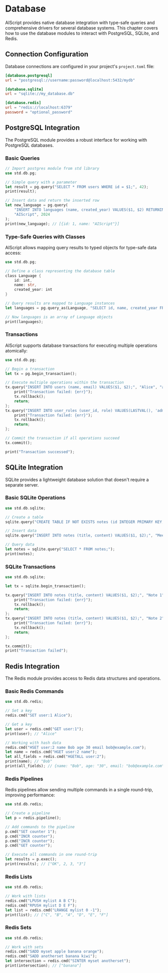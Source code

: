 # Database

AIScript provides native database integration with type-safe queries and comprehensive drivers for several database systems. This chapter covers how to use the database modules to interact with PostgreSQL, SQLite, and Redis.

## Connection Configuration

Database connections are configured in your project's `project.toml` file:

```toml
[database.postgresql]
url = "postgresql://username:password@localhost:5432/mydb"

[database.sqlite]
url = "sqlite://my_database.db"

[database.redis]
url = "redis://localhost:6379"
password = "optional_password"
```

## PostgreSQL Integration

The PostgreSQL module provides a robust interface for working with PostgreSQL databases.

### Basic Queries

```rust
// Import postgres module from std library
use std.db.pg;

// Simple query with a parameter
let result = pg.query("SELECT * FROM users WHERE id = $1;", 42);
print(result);

// Insert data and return the inserted row
let new_language = pg.query(
    "INSERT INTO languages (name, created_year) VALUES($1, $2) RETURNING id, name;", 
    "AIScript", 2024
);
print(new_language); // [{id: 1, name: "AIScript"}]
```

### Type-Safe Queries with Classes

AIScript allows mapping query results to typed objects for type-safe data access:

```rust
use std.db.pg;

// Define a class representing the database table
class Language {
    id: int,
    name: str,
    created_year: int
}

// Query results are mapped to Language instances
let languages = pg.query_as(Language, "SELECT id, name, created_year FROM languages WHERE created_year > $1;", 2000);

// Now languages is an array of Language objects
print(languages);
```

### Transactions

AIScript supports database transactions for executing multiple operations atomically:

```rust
use std.db.pg;

// Begin a transaction
let tx = pg.begin_transaction();

// Execute multiple operations within the transaction
tx.query("INSERT INTO users (name, email) VALUES($1, $2);", "Alice", "alice@example.com") |err| {
    print("Transaction failed: {err}");
    tx.rollback();
    return;
};
tx.query("INSERT INTO user_roles (user_id, role) VALUES(LASTVAL(), 'admin');") |err| {
    print("Transaction failed: {err}");
    tx.rollback();
    return;
};

// Commit the transaction if all operations succeed
tx.commit();

print("Transaction successed");
```

<!-- ### Prepared Statements

For queries that are executed frequently, prepared statements improve performance:

```rust
use std.db.pg;

// Create a prepared statement
let stmt = pg.prepare("SELECT * FROM products WHERE category = $1 AND price < $2;");

// Execute with different parameters
let electronics = stmt.execute("electronics", 1000);
let clothing = stmt.execute("clothing", 50);
``` -->

## SQLite Integration

SQLite provides a lightweight database solution that doesn't require a separate server.

### Basic SQLite Operations

```rust
use std.db.sqlite;

// Create a table
sqlite.query("CREATE TABLE IF NOT EXISTS notes (id INTEGER PRIMARY KEY, title TEXT, content TEXT);");

// Insert data
sqlite.query("INSERT INTO notes (title, content) VALUES($1, $2);", "Meeting Notes", "Discuss new features");

// Query data
let notes = sqlite.query("SELECT * FROM notes;");
print(notes);
```

### SQLite Transactions

```rust
use std.db.sqlite;

let tx = sqlite.begin_transaction();

tx.query("INSERT INTO notes (title, content) VALUES($1, $2);", "Note 1", "Content 1") |err| {
    print("Transaction failed: {err}");
    tx.rollback();
    return;
};
tx.query("INSERT INTO notes (title, content) VALUES($1, $2);", "Note 2", "Content 2") |err| {
    print("Transaction failed: {err}");
    tx.rollback();
    return;
};

tx.commit();
print("Transaction failed");
```

## Redis Integration

The Redis module provides access to Redis data structures and operations.

### Basic Redis Commands

```rust
use std.db.redis;

// Set a key
redis.cmd("SET user:1 Alice");

// Get a key
let user = redis.cmd("GET user:1");
print(user); // "Alice"

// Working with hash data
redis.cmd("HSET user:2 name Bob age 30 email bob@example.com");
let name = redis.cmd("HGET user:2 name");
let all_fields = redis.cmd("HGETALL user:2");
print(name); // "Bob"
print(all_fields); // {name: "Bob", age: "30", email: "bob@example.com"}
```

### Redis Pipelines

Redis pipelines allow sending multiple commands in a single round-trip, improving performance:

```rust
use std.db.redis;

// Create a pipeline
let p = redis.pipeline();

// Add commands to the pipeline
p.cmd("SET counter 1");
p.cmd("INCR counter");
p.cmd("INCR counter");
p.cmd("GET counter");

// Execute all commands in one round-trip
let results = p.exec();
print(results); // ["OK", 2, 3, "3"]
```

### Redis Lists

```rust
use std.db.redis;

// Work with lists
redis.cmd("LPUSH mylist A B C");
redis.cmd("RPUSH mylist D E F");
let list = redis.cmd("LRANGE mylist 0 -1");
print(list); // ["C", "B", "A", "D", "E", "F"]
```

### Redis Sets

```rust
use std.db.redis;

// Work with sets
redis.cmd("SADD myset apple banana orange");
redis.cmd("SADD anotherset banana kiwi");
let intersection = redis.cmd("SINTER myset anotherset");
print(intersection); // ["banana"]
```
